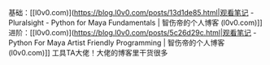 基础：[[l0v0.com)](https://blog.l0v0.com/posts/13d1de85.html|观看笔记 - Pluralsight - Python for Maya Fundamentals | 智伤帝的个人博客 (l0v0.com)]]
进阶：[[l0v0.com)](https://blog.l0v0.com/posts/5c26d29c.html|观看笔记 - Python For Maya Artist Friendly Programming | 智伤帝的个人博客 (l0v0.com)]]
工具TA大佬！大佬的博客里干货很多